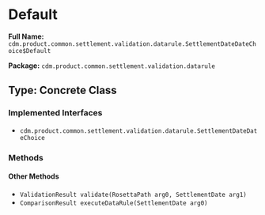 # Default

**Full Name:** `cdm.product.common.settlement.validation.datarule.SettlementDateDateChoice$Default`

**Package:** `cdm.product.common.settlement.validation.datarule`

## Type: Concrete Class

### Implemented Interfaces

- `cdm.product.common.settlement.validation.datarule.SettlementDateDateChoice`

### Methods

#### Other Methods

- `ValidationResult validate(RosettaPath arg0, SettlementDate arg1)`
- `ComparisonResult executeDataRule(SettlementDate arg0)`

